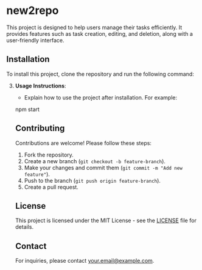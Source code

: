    # new2repo
   This project is designed to help users manage their tasks efficiently. It provides features such as task creation, editing, and deletion, along with a user-friendly interface.

   ## Installation
   To install this project, clone the repository and run the following command:


3. **Usage Instructions**:
   - Explain how to use the project after installation. For example:

   npm start

   ## Contributing
   Contributions are welcome! Please follow these steps:
   1. Fork the repository.
   2. Create a new branch (`git checkout -b feature-branch`).
   3. Make your changes and commit them (`git commit -m "Add new feature"`).
   4. Push to the branch (`git push origin feature-branch`).
   5. Create a pull request.

   ## License
   This project is licensed under the MIT License - see the [LICENSE](LICENSE) file for details.

   ## Contact
   For inquiries, please contact your.email@example.com.